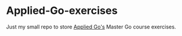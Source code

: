 # Applied-Go-exercises
Just my small repo to store [Applied Go's](https://appliedgo.com/) Master Go course exercises.
